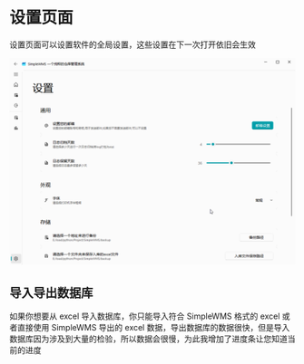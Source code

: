 # 设置页面

设置页面可以设置软件的全局设置，这些设置在下一次打开依旧会生效

![recording](./设置页说明.assets/recording.gif)

## 导入导出数据库

如果你想要从 excel 导入数据库，你只能导入符合 SimpleWMS 格式的 excel 或者直接使用 SimpleWMS 导出的 excel 数据，导出数据库的数据很快，但是导入数据库因为涉及到大量的检验，所以数据会很慢，为此我增加了进度条让您知道当前的进度